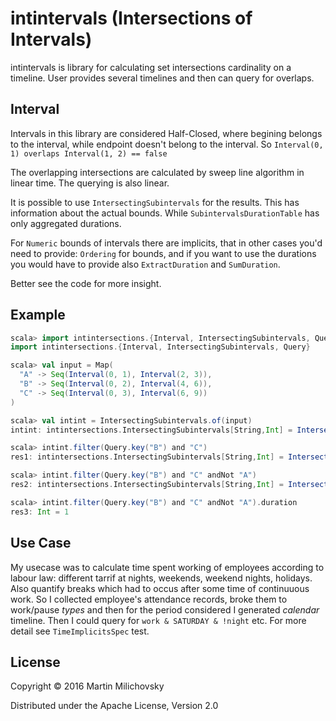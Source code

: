 # intintervals (Intersections of Intervals)

intintervals is library for calculating set intersections cardinality on a timeline. User provides several timelines and then can query for overlaps.

Interval
---
Intervals in this library are considered Half-Closed, where begining belongs to the interval,  while endpoint doesn't belong to the interval. So `Interval(0, 1) overlaps Interval(1, 2) == false`

The overlapping intersections are calculated by sweep line algorithm in linear time. The querying is also linear. 

It is possible to use `IntersectingSubintervals` for the results. This has information about the actual bounds. While `SubintervalsDurationTable` has only aggregated durations.

For `Numeric` bounds of intervals there are implicits, that in other cases you'd need to provide: `Ordering` for bounds, and if you want to use the durations you would have to provide also `ExtractDuration` and `SumDuration`.

Better see the code for more insight.

Example
---
```scala
scala> import intintersections.{Interval, IntersectingSubintervals, Query}
import intintersections.{Interval, IntersectingSubintervals, Query}

scala> val input = Map(
  "A" -> Seq(Interval(0, 1), Interval(2, 3)),
  "B" -> Seq(Interval(0, 2), Interval(4, 6)),
  "C" -> Seq(Interval(0, 3), Interval(6, 9))
)

scala> val intint = IntersectingSubintervals.of(input)
intint: intintersections.IntersectingSubintervals[String,Int] = IntersectingSubintervals(List((Set(A, B, C),Interval(0,1)), (Set(B, C),Interval(1,2)), (Set(C, A),Interval(2,3)), (Set(),Interval(3,4)), (Set(B),Interval(4,6)), (Set(C),Interval(6,9))))

scala> intint.filter(Query.key("B") and "C")
res1: intintersections.IntersectingSubintervals[String,Int] = IntersectingSubintervals(List((Set(A, B, C),Interval(0,1)), (Set(B, C),Interval(1,2))))

scala> intint.filter(Query.key("B") and "C" andNot "A")
res2: intintersections.IntersectingSubintervals[String,Int] = IntersectingSubintervals(List((Set(B, C),Interval(1,2))))

scala> intint.filter(Query.key("B") and "C" andNot "A").duration
res3: Int = 1
```

Use Case
---

My usecase was to calculate time spent working of employees according to labour law: different tarrif at nights, weekends, weekend nights, holidays. Also quantify breaks which had to occus after some time of continuuous work. 
So I collected employee's attendance records, broke them to work/pause _types_ and then for the period considered I generated _calendar_ timeline. Then I could query for `work & SATURDAY & !night` etc. For more detail see `TimeImplicitsSpec` test.

## License

Copyright © 2016 Martin Milichovsky

Distributed under the Apache License, Version 2.0

